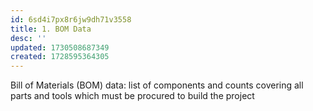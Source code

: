 ```yaml
---
id: 6sd4i7px8r6jw9dh71v3558
title: 1. BOM Data
desc: ''
updated: 1730508687349
created: 1728595364305
---
```


Bill of Materials (BOM) data: list of components and counts covering all parts and tools which must be procured to build the project